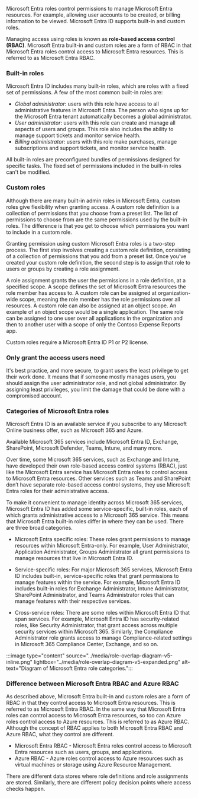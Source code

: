 
Microsoft Entra roles control permissions to manage Microsoft Entra resources. For example, allowing user accounts to be created, or billing information to be viewed.  Microsoft Entra ID supports built-in and custom roles. 

Managing access using roles is known as **role-based access control (RBAC)**. Microsoft Entra built-in and custom roles are a form of RBAC in that Microsoft Entra roles control access to Microsoft Entra resources.  This is referred to as Microsoft Entra RBAC.

### Built-in roles

Microsoft Entra ID includes many built-in roles, which are roles with a fixed set of permissions. A few of the most common built-in roles are:

- *Global administrator*: users with this role have access to all administrative features in Microsoft Entra. The person who signs up for the Microsoft Entra tenant automatically becomes a global administrator.
- *User administrator*: users with this role can create and manage all aspects of users and groups. This role also includes the ability to manage support tickets and monitor service health.
- *Billing administrator*: users with this role make purchases, manage subscriptions and support tickets, and monitor service health.

All built-in roles are preconfigured bundles of permissions designed for specific tasks.  The fixed set of permissions included in the built-in roles can't be modified.

### Custom roles

Although there are many built-in admin roles in Microsoft Entra, custom roles give flexibility when granting access. A custom role definition is a collection of permissions that you choose from a preset list. The list of permissions to choose from are the same permissions used by the built-in roles.  The difference is that you get to choose which permissions you want to include in a custom role.

Granting permission using custom Microsoft Entra roles is a two-step process.  The first step involves creating a custom role definition, consisting of a collection of permissions that you add from a preset list.  Once you’ve created your custom role definition, the second step is to assign that role to users or groups by creating a role assignment.

A role assignment grants the user the permissions in a role definition, at a specified scope.  A scope defines the set of Microsoft Entra resources the role member has access to.  A custom role can be assigned at organization-wide scope, meaning the role member has the role permissions over all resources. A custom role can also be assigned at an object scope. An example of an object scope would be a single application.  The same role can be assigned to one user over all applications in the organization and then to another user with a scope of only the Contoso Expense Reports app.

Custom roles require a Microsoft Entra ID P1 or P2 license.

### Only grant the access users need

It's best practice, and more secure, to grant users the least privilege to get their work done. It means that if someone mostly manages users, you should assign the user administrator role, and not global administrator. By assigning least privileges, you limit the damage that could be done with a compromised account.

### Categories of Microsoft Entra roles

Microsoft Entra ID is an available service if you subscribe to any Microsoft Online business offer, such as Microsoft 365 and Azure.

Available Microsoft 365 services include Microsoft Entra ID, Exchange, SharePoint, Microsoft Defender, Teams, Intune, and many more.

Over time, some Microsoft 365 services, such as Exchange and Intune, have developed their own role-based access control systems (RBAC), just like the Microsoft Entra service has Microsoft Entra roles to control access to Microsoft Entra resources. Other services such as Teams and SharePoint don’t have separate role-based access control systems, they use Microsoft Entra roles for their administrative access.

To make it convenient to manage identity across Microsoft 365 services, Microsoft Entra ID has added some service-specific, built-in roles, each of which grants administrative access to a Microsoft 365 service. This means that Microsoft Entra built-in roles differ in where they can be used.  There are three broad categories.

- Microsoft Entra specific roles: These roles grant permissions to manage resources within Microsoft Entra-only. For example, User Administrator, Application Administrator, Groups Administrator all grant permissions to manage resources that live in Microsoft Entra ID.

- Service-specific roles: For major Microsoft 365 services, Microsoft Entra ID includes built-in, service-specific roles that grant permissions to manage features within the service. For example, Microsoft Entra ID includes built-in roles for Exchange Administrator, Intune Administrator, SharePoint Administrator, and Teams Administrator roles that can manage features with their respective services.

- Cross-service roles: There are some roles within Microsoft Entra ID that span services. For example, Microsoft Entra ID has security-related roles, like Security Administrator, that grant access across multiple security services within Microsoft 365.  Similarly, the Compliance Administrator role grants access to manage Compliance-related settings in Microsoft 365 Compliance Center, Exchange, and so on.

:::image type="content" source="../media/role-overlap-diagram-v5-inline.png" lightbox="../media/role-overlap-diagram-v5-expanded.png" alt-text="Diagram of Microsoft Entra role categories.":::

### Difference between Microsoft Entra RBAC and Azure RBAC
As described above, Microsoft Entra built-in and custom roles are a form of RBAC in that they control access to Microsoft Entra resources.  This is referred to as Microsoft Entra RBAC.  In the same way that Microsoft Entra roles can control access to Microsoft Entra resources, so too can Azure roles control access to Azure resources.  This is referred to as Azure RBAC.  Although the concept of RBAC applies to both Microsoft Entra RBAC and Azure RBAC, what they control are different.

- Microsoft Entra RBAC - Microsoft Entra roles control access to Microsoft Entra resources such as users, groups, and applications.
- Azure RBAC - Azure roles control access to Azure resources such as virtual machines or storage using Azure Resource Management.

There are different data stores where role definitions and role assignments are stored. Similarly, there are different policy decision points where access checks happen.
